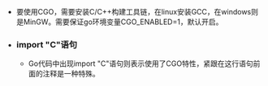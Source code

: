 - 要使用CGO，需要安装C/C++构建工具链，在linux安装GCC，在windows则是MinGW。需要保证go环境变量CGO_ENABLED=1，默认开启。
- ### import "C"语句
	- Go代码中出现import "C"语句则表示使用了CGO特性，紧跟在这行语句前面的注释是一种特殊。